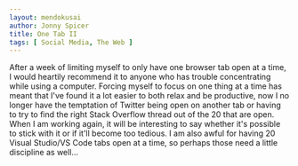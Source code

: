 ```yaml
---
layout: mendokusai
author: Jonny Spicer
title: One Tab II
tags: [ Social Media, The Web ]
---
```

After a week of limiting myself to only have one browser tab open at a time, I would heartily recommend it to anyone who has trouble concentrating while using a computer. Forcing
myself to focus on one thing at a time has meant that I've found it a lot easier to both relax and be productive, now I no longer have the temptation of Twitter being open on another
tab or having to try to find the right Stack Overflow thread out of the 20 that are open. When I am working again, it will be interesting to say whether it's possible to stick with it
or if it'll become too tedious. I am also awful for having 20 Visual Studio/VS Code tabs open at a time, so perhaps those need a little discipline as well...
